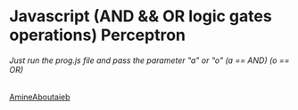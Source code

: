 # Javascript (AND && OR logic gates operations) Perceptron

###### Just run the prog.js file and pass the parameter "a" or "o" (a == AND) (o == OR)


[AmineAboutaieb](https://github.com/AmineAboutaieb)
